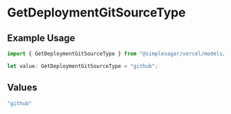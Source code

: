 # GetDeploymentGitSourceType

## Example Usage

```typescript
import { GetDeploymentGitSourceType } from "@simplesagar/vercel/models/getdeploymentop.js";

let value: GetDeploymentGitSourceType = "github";
```

## Values

```typescript
"github"
```